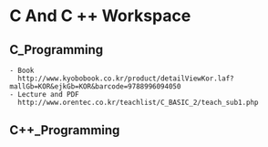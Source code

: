 # C And C ++ Workspace

## C_Programming
```
- Book
  http://www.kyobobook.co.kr/product/detailViewKor.laf?mallGb=KOR&ejkGb=KOR&barcode=9788996094050
- Lecture and PDF 
  http://www.orentec.co.kr/teachlist/C_BASIC_2/teach_sub1.php
```

## C++_Programming
